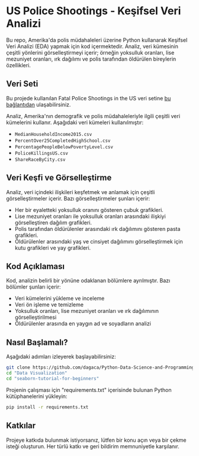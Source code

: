 # US Police Shootings - Keşifsel Veri Analizi
Bu repo, Amerika'da polis müdahaleleri üzerine Python kullanarak Keşifsel Veri Analizi (EDA) yapmak için kod içermektedir. Analiz, veri kümesinin çeşitli yönlerini görselleştirmeyi içerir; örneğin yoksulluk oranları, lise mezuniyet oranları, ırk dağılımı ve polis tarafından öldürülen bireylerin özellikleri.


## Veri Seti
Bu projede kullanılan Fatal Police Shootings in the US veri setine [bu bağlantıdan](https://www.kaggle.com/datasets/kwullum/fatal-police-shootings-in-the-us) ulaşabilirsiniz. 

Analiz, Amerika'nın demografik ve polis müdahaleleriyle ilgili çeşitli veri kümelerini kullanır. Aşağıdaki veri kümeleri kullanılmıştır:

- `MedianHouseholdIncome2015.csv`
- `PercentOver25CompletedHighSchool.csv`
- `PercentagePeopleBelowPovertyLevel.csv`
- `PoliceKillingsUS.csv`
- `ShareRaceByCity.csv`


## Veri Keşfi ve Görselleştirme
Analiz, veri içindeki ilişkileri keşfetmek ve anlamak için çeşitli görselleştirmeler içerir. Bazı görselleştirmeler şunları içerir:

- Her bir eyaletteki yoksulluk oranını gösteren çubuk grafikleri.
- Lise mezuniyet oranları ile yoksulluk oranları arasındaki ilişkiyi görselleştiren dağılım grafikleri.
- Polis tarafından öldürülenler arasındaki ırk dağılımını gösteren pasta grafikleri.
- Öldürülenler arasındaki yaş ve cinsiyet dağılımını görselleştirmek için kutu grafikleri ve yay grafikleri.


## Kod Açıklaması
Kod, analizin belirli bir yönüne odaklanan bölümlere ayrılmıştır. Bazı bölümler şunları içerir:

- Veri kümelerini yükleme ve inceleme
- Veri ön işleme ve temizleme
- Yoksulluk oranları, lise mezuniyet oranları ve ırk dağılımının görselleştirilmesi
- Öldürülenler arasında en yaygın ad ve soyadların analizi


## Nasıl Başlamalı?
Aşağıdaki adımları izleyerek başlayabilirsiniz:

```bash
git clone https://github.com/dagaca/Python-Data-Science-and-Programming.git
cd "Data Visualization"
cd "seaborn-tutorial-for-beginners"
```

Projenin çalışması için "requirements.txt" içerisinde bulunan Python kütüphanelerini yükleyin:

```bash
pip install -r requirements.txt
```

## Katkılar
Projeye katkıda bulunmak istiyorsanız, lütfen bir konu açın veya bir çekme isteği oluşturun. Her türlü katkı ve geri bildirim memnuniyetle karşılanır.
